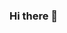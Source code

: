 ### Hi there 👋

<!--
**daarojaspa/daarojaspa** is a ✨ _special_ ✨ repository because its `README.md` (this file) appears on your GitHub profile.
 <div style="width:100%;height:0;padding-bottom:108%;position:relative;"><iframe src="https://giphy.com/embed/krP2NRkLqnKEg" width="100%" height="100%" style="position:absolute" frameBorder="0" class="giphy-embed" allowFullScreen></iframe></div><p><a href="https://giphy.com/gifs/help-satisfying-breathe-krP2NRkLqnKEg">via GIPHY</a></p>
Here are some ideas to get you started:

- 🔭 I’m currently working on ...
- 🌱 I’m currently learning ...
- 👯 I’m looking to collaborate on ...
- 🤔 I’m looking for help with ...
- 💬 Ask me about ...
- 📫 How to reach me: ...
- 😄 Pronouns: ...
- ⚡ Fun fact: ...
-->
